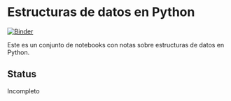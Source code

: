# Estructuras de datos en Python

[![Binder](https://mybinder.org/badge_logo.svg)](https://mybinder.org/v2/gh/sainoba/py-notas-estructuras/master)

Este es un conjunto de notebooks con notas sobre estructuras de datos en Python.

## Status
Incompleto
